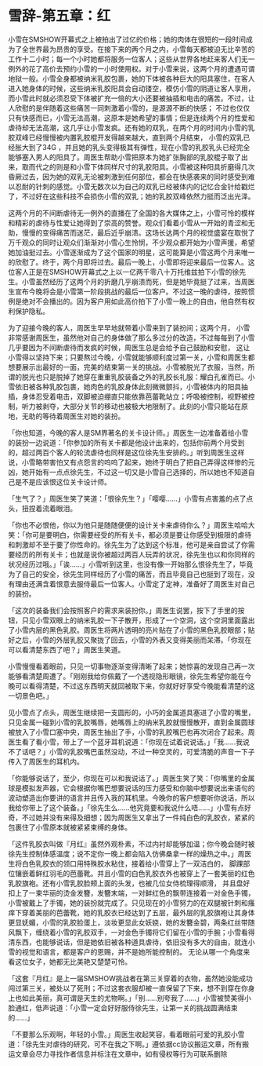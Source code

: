 # 雪辞-第五章：红

小雪在SMSHOW开幕式之上被拍出了过亿的价格；她的肉体在很短的一段时间成为了全世界最为昂贵的享受。在接下来的两个月之内，小雪每天都被迫无比辛苦的工作十二小时；每一个小时她都将服务一位客人；这些从世界各地赶来客人们无一例外的花了高价去预约小雪的一小时使用权。对于小雪来说，这两个月的遭遇可谓地狱一般。小雪全身都被纳米乳胶包裹，她的下体被各种巨大的阳具塞住，在客人进入她身体的时候，这些纳米乳胶阳具会自动镂空，模仿小雪的阴道让客人享用，而小雪此时就必须忍受下体被扩充一倍的大小还要被抽插和电击的痛苦。不过，让人欣慰的是伴随着这些痛苦一同刺激着小雪的，是源源不断的快感；
不过也仅仅只有快感而已，小雪无法高潮，这原本是她希望的事情；但是连续两个月的性爱和虐待却无法高潮，这几乎让小雪发疯。还有她的双乳，在两个月的时间内小雪的乳胶双峰已经慢慢被内置乳胶棍开发得越来越大，直到两个月结束，
小雪的双乳已经胀大到了34G ，并且她的乳头变得极其有弹性，现在小雪的乳胶乳头已经完全能够塞入男人的阳具了。周医生帮助小雪把原本为她扩张胸部的乳胶棍子取了出来，取而代之的则是和小雪下体同样尺寸的乳胶阳具。小雪被这种阳具折磨得几次昏厥过去，因为她的双乳无论被刺激到任何部位，都会在快感袭来的同时感受到难以忍耐的针刺的感觉。小雪无数次以为自己的双乳已经被体内的记忆合金针给戳烂了，不过好在这些科技不会损伤小雪的双乳；她的乳胶双峰依然力挺而泛出光泽。

这两个月的不间断虐待无一例外的直播在了全国的各大媒体之上，小雪可怜的模样和精彩的虐待与性爱让她得到了崇高的赞誉。观众们看着小雪从一开始的青涩和无助，慢慢的变得痛苦而迷茫，最后近乎崩溃。这场长达两个月的视觉盛宴在取悦了万千观众的同时让观众们渐渐对小雪心生怜悯，不少观众都开始为小雪声援，希望她加油挺过去。小雪逐渐成为了这个国家的明星，这可能算是小雪这两个月来唯一的欣慰了。终于，两个月即将过去。最后一晚上，小雪即将迎来最后一位客人。这位客人正是在SMSHOW开幕式之上以一亿两千零八十万托维兹拍下小雪的徐先生。小雪虽然经历了这两个月的折磨几乎崩溃而死，但是她毕竟挺了过来，当周医生宣布今晚将会是小雪第一阶段挑战的最后一位客户。不过这一晚的虐待，按照惯例是绝对不会播出的。因为客户用如此高价拍下了小雪一晚上的自由，他自然有权利保护隐私。

为了迎接今晚的客人，周医生早早地就带着小雪来到了装扮间；这两个月，
小雪非常感谢周医生，虽然他对自己的身体做了那么多过分的改造，不过每每到了小雪几乎要因为不间断虐待而发疯的时候，周医生总是会给予自己鼓励和安慰，
这让小雪得以坚持下来；只要熬过今晚，小雪就能够顺利度过第一关，小雪和周医生都想要展示出最好的一面，完美的结束第一关的挑战。小雪被脱光了衣服，当然，所谓的脱光也只是脱掉了她穿在重重乳胶装备之外的乳胶长礼服：耀白孔雀而已。小雪依旧被各种乳胶包裹，她肉色的乳胶身体此刻微微颤抖，小雪被体内的阳具抽插，身体忍受着电击，双脚被迫绷直只能依靠芭蕾靴站立；呼吸被控制，视野被控制，听力被剥夺，大部分关节的移动也被极大地限制了。此刻的小雪只能站在原地，无助的等待着周医生对她的装扮。

「你也知道，今晚的客人是SM界著名的关卡设计师。」周医生一边准备着给小雪的装扮一边说道：「你参加的所有关卡都是他设计出来的，包括你前两个月受到的，超过两百个客人的轮流虐待也同样是这位徐先生安排的。」听到周医生这样说，小雪略带害怕又有点怨言的呜呜了起来，她终于明白了把自己弄得这样惨的元凶，她开始有一点点徐先生，不过这一切又是小雪自己选择的，所以她也不知道自己是不是应该恨这位关卡设计师。

「生气了？」周医生笑了笑道：「恨徐先生？」「嘤嘤……」小雪有点害羞的点了点头，扭捏着流着眼泪。

「你也不必恨他，你以为他只是随随便便的设计关卡来虐待你么？」周医生哈哈大笑：「你可是要明白，你需要经受的所有关卡，都必须是要让你感受到极限的虐待和刺激却不至于要了你性命的。徐先生为了达到这个标准，他可是亲自尝试了你需要经历的所有关卡；也就是说你被超过两百人玩弄的状况，徐先生也以和你同样的状况经历过哦。」「诶……」小雪听到这里，也没有像一开始那么恨徐先生了，毕竟为了自己的安全，徐先生同样经历了小雪的痛苦，而且毕竟自己也挺到了现在，没有理由还满含着恨意去服侍最后一位客人。小雪定了定神，准备好了周医生对自己的装扮。

「这次的装备我们会按照客户的需求来装扮你。」周医生说罢，按下了手里的按钮，只见小雪双眼上的纳米乳胶一下子散开，形成了一个空洞，这个空洞里面露出了小雪内层的黑色乳胶。周医生将两片透明的亮片贴在了小雪的黑色乳胶眼部；贴好之后，小雪的外层乳胶又聚拢了回去，小雪的外表又变得美丽而呆滞。「你现在可以看清楚东西了吧？」周医生笑道。

小雪慢慢看着眼前，只见一切事物逐渐变得清晰了起来；她惊喜的发现自己再一次能够看清楚周遭了。「刚刚我给你佩戴了一个透视隐形眼镜，徐先生希望你能在今晚可以看得清楚，不过这东西明天就回被取下来，你就好好享受今晚能看清楚的这一切景色吧。」

见小雪点了点头，周医生继续把一支圆形的，小巧的金属道具塞进了小雪的嘴里，只见金属一碰到小雪的乳胶嘴唇，她嘴唇上的纳米乳胶就慢慢散开，直到金属圆球被放入了小雪口塞中央，周医生抽出了手，小雪的乳胶嘴巴也再次闭合了起来。周医生看了看小雪，带上了一个蓝牙耳机说道：「你现在试着说说话。」「我……我说不了话吧？」小雪的乳胶嘴巴虽然没动，不过一种空灵的，可爱清脆的声音一下子传入了周医生的耳机内。

「你能够说话了，至少，你现在可以和我说话了。」周医生笑了笑：「你嘴里的金属球是模拟发声器，它会根据你嘴巴想要说话的压力感受和你脑中想要说出来语句的波动塑造出你要讲的语言并且传入我的耳机里。今晚你的客户想要听你说话，所以我给你带上了这个装备。」「徐先生么……他究竟要和我说什么唔……」小雪有点好奇，不过她并没有来得及细想；因为周医生又拿出了一件纯白色的乳胶衣，紧紧的包裹住了小雪原本就被紧紧束缚的身体。

「这件乳胶衣叫做『月红』虽然外观朴素，不过内衬却能够加温；你今晚会随时被徐先生控制体感温度；说不定你一晚上都会陷入仿佛桑拿一样的燥热之中。」周医生将白色乳胶衣的领口用特殊胶水粘住，接着给小雪穿上了一双洁白的，
脚踝部位镶嵌着鲜红羽毛的芭蕾靴。并且小雪的白色乳胶衣外也被穿上了一套美丽的红色乳胶旗袍。还有小雪乳胶脸颊上面的头发，也被几位女侍梳理得顺滑，
并且盘好扣上了一束华丽的烫金发簪，发簪末端，一对鲜红色的飘带连接着一对金色手镯，小雪被戴上了手镯，她的装扮就完成了。只见现在的小雪努力的在双腿被针刺和瘙痒下穿着美丽的芭蕾靴，她的乳胶衣已经达到了五层，最外层的乳胶旗袍让其身体更显妩媚，小雪的乳胶脸蛋上，淡妆更显此女妖娆，她的发簪金碧，两条红丝带随风飘下，缠绕着小雪的乳胶双手，一对金色手镯将它们留在小雪的手腕；小雪看得清东西，也能够说话，但是她依旧被各种道具虐待，依旧没有多大的自由，就连小雪的视觉和语言，都是客户的恩赐，并不是她所能控制的。
无论从哪一个角度来看这位女子，她都无比美艳又楚楚可怜。

「这套『月红』是上一届SMSHOW挑战者在第三关穿着的衣物，虽然她没能成功闯过第三关，被处以了死刑；不过这套衣服却被一直保留了下来，想不到穿在你身上也如此美丽，真可谓是天生的尤物啊。」「别……别夸我了……」小雪被赞美得小脸通红，低声说道：「小雪一定会好好服侍徐先生，让第一关的挑战圆满结束的……」

「不要那么乐观啊，年轻的小雪。」周医生收起笑容，看着眼前可爱的乳胶小雪道：「徐先生对虐待的研究，可不在我之下啊。」遵依据cc协议搬运文章，所有搬运文章会尽力寻找作者信息并标注在文章中，如有侵权等行为可联系删除

